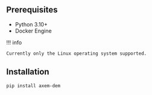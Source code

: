 ## Prerequisites

- Python 3.10+
- Docker Engine

!!! info

    Currently only the Linux operating system supported.

## Installation

    pip install axem-dem